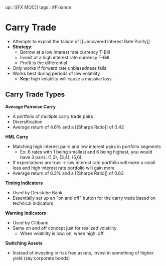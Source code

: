 up:: [[FX MOC]]
tags:: #Finance 
# Carry Trade
- Attempts to exploit the failure of [[Uncovered Interest Rate Parity]]
- **Strategy:**
	- Borrow at a low interest rate currency T-Bill
	- Invest at a high interest rate currency T-Bill
	- Profit is the differential
- Only works if forward rate unbiasedness fails
- Works best during periods of low volatility
	- **Key:** high volatility will cause a massive loss


## Carry Trade Types
**Average Pairwise Carry**
- A portfolio of multiple carry trade pairs
- Diversification
- Average return of 4.6% and a [[Sharpe Ratio]] of 0.42

**HML Carry**
- Matching high interest pairs and low interest pairs in portfolio segments
	- Ex: 6 rates with 1 being smallest and 6 being highest, you would have 3 pairs: (1,2), (3,4), (5,6). 
- If expectations are true -> low interest rate portfolio will make a small loss and high interest rate portfolio will gain more
- Average return of 6.3% and a [[Sharpe Ratio]] of 0.63

**Timing Indicators**
- Used by Deustche Bank
- Essentially set up an "on and off" button for the carry trade based on technical indicators

**Warning Indicators**
- Used by Citibank
- Same on and off concept just for realized volatility
	- When volatility is low: on, when high: off

**Switching Assets**
- Instead of investing in risk free assets, invest in something of higher yield (say corporate bonds)